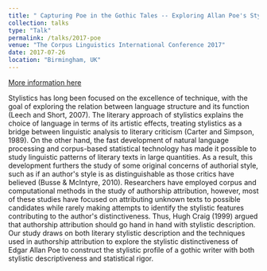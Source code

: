 ```yaml
---
title: " Capturing Poe in the Gothic Tales -- Exploring Allan Poe's Stylistic Distinctiveness from Computational Stylistic Approach "
collection: talks
type: "Talk"
permalink: /talks/2017-poe
venue: "The Corpus Linguistics International Conference 2017"
date: 2017-07-26
location: "Birmingham, UK"
---
```


[More information here](https://www.birmingham.ac.uk/Documents/college-artslaw/corpus/conference-archives/2017/general/paper63.pdf)


Stylistics has long been focused on the excellence of technique, with the goal of exploring the relation between language structure and its function (Leech and Short, 2007). The literary approach of stylistics explains the choice of language in terms of its artistic effects, treating stylistics as a bridge between linguistic analysis to literary criticism (Carter and Simpson, 1989). On the other hand, the fast development of natural language processing and corpus-based statistical technology has made it possible to study linguistic patterns of literary texts in large quantities. As a result, this development furthers the study of some original concerns of authorial style, such as if an author's style is as distinguishable as those critics have believed (Busse & McIntyre, 2010). Researchers have employed corpus and computational methods in the study of authorship attribution, however, most of these studies have focused on attributing unknown texts to possible candidates while rarely making attempts to identify the stylistic features contributing to the author's distinctiveness. Thus, Hugh Craig (1999) argued that authorship attribution should go hand in hand with stylistic description. Our study draws on both literary stylistic description and the techniques used in authorship attribution to explore the stylistic distinctiveness of Edgar Allan Poe to construct the stylistic profile of a gothic writer with both stylistic descriptiveness and statistical rigor.